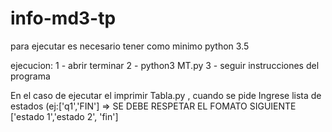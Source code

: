 # info-md3-tp

para ejecutar es necesario tener como minimo python 3.5 

ejecucion: 
    1 - abrir terminar
    2 - python3 MT.py
    3 - seguir instrucciones del programa

En el caso de ejecutar el imprimir Tabla.py , cuando se pide Ingrese lista de estados (ej:['q1','FIN'] =>   SE DEBE RESPETAR EL FOMATO SIGUIENTE ['estado 1','estado 2', 'fin']

